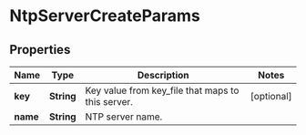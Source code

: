 
# NtpServerCreateParams

## Properties
Name | Type | Description | Notes
------------ | ------------- | ------------- | -------------
**key** | **String** | Key value from key_file that maps to this server. |  [optional]
**name** | **String** | NTP server name. | 



